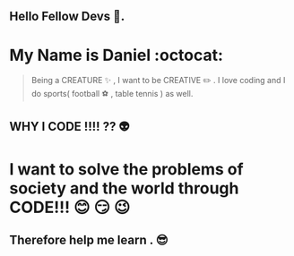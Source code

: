 ## Hello Fellow Devs 👋.
# My Name is Daniel  :octocat:
> Being a CREATURE :sparkles: , I want to be CREATIVE :pencil2: .
> I love coding and I do sports( football :soccer: , table tennis ) as well.

## WHY I CODE !!!! ?? :alien:

# I want to solve the problems of society and the world through CODE!!! :blush: :smirk: :wink:

## Therefore help me learn . :sunglasses:


<!--
**Daniel-Sogbey/Daniel-Sogbey** is a ✨ _special_ ✨ repository because its `README.md` (this file) appears on your GitHub profile.

Here are some ideas to get you started:

- 🔭 I’m currently working on ...
- 🌱 I’m currently learning ...
- 👯 I’m looking to collaborate on ...
- 🤔 I’m looking for help with ...
- 💬 Ask me about ...
- 📫 How to reach me: ...
- 😄 Pronouns: ...
- ⚡ Fun fact: ...
-->
